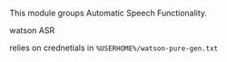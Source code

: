 

This module groups Automatic Speech Functionality.

watson ASR

relies on crednetials in `%USERHOME%/watson-pure-gen.txt`